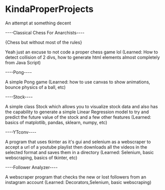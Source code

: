 # KindaProperProjects
An attempt at something decent


----Classical Chess For Anarchists----

 {Chess but without most of the rules}

Yeah just an excuse to not code a proper chess game lol (Learned: How to detect collision of 2 divs, how to generate html elements almost completely from Java Script)


----Pong----

A simple Pong game (Learned: how to use canvas to show animations, bounce physics of a ball, etc)

----Stock----

A simple class Stock which allows you to visualize stock data and also has the capability to generate a simple Linear Regression model to try and predict the future value of the stock and a few other features (Learned: basics of matplotlib, pandas, sklearn, numpy, etc)

----YTconv----

A program that uses tkinter as it's gui and selenium as a webscraper to accept a url of a youtube playlist then downloads all the videos in the selected format and saves them in a directory (Learned: Selenium, basic webscraping, basics of tkinter, etc)

----Follower Analyzer----

A webscraper program that checks the new or lost followers from an instagram account (Learned: Decorators,Selenium, basic webscraping)

